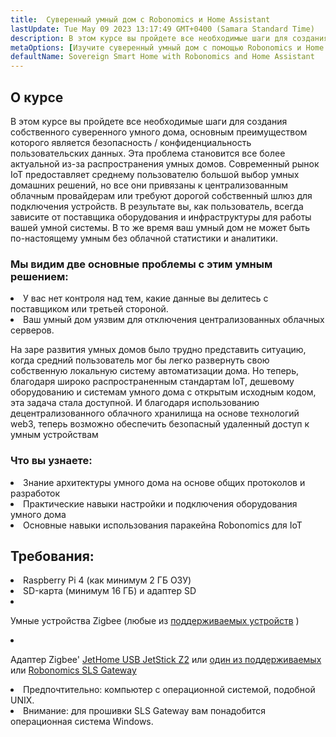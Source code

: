 ```yaml
---
title:  Суверенный умный дом с Robonomics и Home Assistant
lastUpdate: Tue May 09 2023 13:17:49 GMT+0400 (Samara Standard Time)
description: В этом курсе вы пройдете все необходимые шаги для создания собственного суверенного умного дома, основным преимуществом которого является безопасность / конфиденциальность пользовательских данных
metaOptions: [Изучите суверенный умный дом с помощью Robonomics и Home Assistant]
defaultName: Sovereign Smart Home with Robonomics and Home Assistant
---
```


## О курсе

В этом курсе вы пройдете все необходимые шаги для создания собственного суверенного умного дома, основным преимуществом которого является безопасность / конфиденциальность пользовательских данных. Эта проблема становится все более актуальной из-за распространения умных домов. Современный рынок IoT предоставляет среднему пользователю большой выбор умных домашних решений, но все они привязаны к централизованным облачным провайдерам или требуют дорогой собственный шлюз для подключения устройств. В результате вы, как пользователь, всегда зависите от поставщика оборудования и инфраструктуры для работы вашей умной системы. В то же время ваш умный дом не может быть по-настоящему умным без облачной статистики и аналитики.

### Мы видим две основные проблемы с этим умным решением:

<List>
  <li>  У вас нет контроля над тем, какие данные вы делитесь с поставщиком или третьей стороной.
    
  </li>
  <li> Ваш умный дом уязвим для отключения централизованных облачных серверов.
  </li>
</List>

На заре развития умных домов было трудно представить ситуацию, когда средний пользователь мог бы легко развернуть свою собственную локальную систему автоматизации дома. Но теперь, благодаря широко распространенным стандартам IoT, дешевому оборудованию и системам умного дома с открытым исходным кодом, эта задача стала доступной. И благодаря использованию децентрализованного облачного хранилища на основе технологий web3, теперь возможно обеспечить безопасный удаленный доступ к умным устройствам

### Что вы узнаете:

<List type="plus">
  <li>
    Знание архитектуры умного дома на основе общих протоколов и разработок
  </li>
  <li>
   Практические навыки настройки и подключения оборудования умного дома
  </li>
   <li>
    Основные навыки использования паракейна Robonomics для IoT
  </li>
</List>


## Требования:

<List>
<li>
  Raspberry Pi 4 (как минимум 2 ГБ ОЗУ)
</li>
<li>
  SD-карта (минимум 16 ГБ) и адаптер SD
</li>
<li class="flex">

  Умные устройства Zigbee (любые из [поддерживаемых устройств](https://slsys.io/en/action/supported_devices.html) )
</li>
<li class="flex">

  Адаптер Zigbee' [JetHome USB JetStick Z2](https://jethome.ru/z2/?sl=en) или [один из поддерживаемых](https://www.zigbee2mqtt.io/guide/adapters/) или [Robonomics SLS Gateway](https://oshwlab.com/ludovich88/robonomics_sls_gateway_v01)
</li>

<li>
  Предпочтительно: компьютер с операционной системой, подобной UNIX.
</li>
<li>
  <span class="accent">Внимание</span>: для прошивки SLS Gateway вам понадобится операционная система Windows.
</li>
</List>
